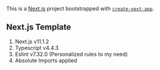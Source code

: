 This is a [Next.js](https://nextjs.org/) project bootstrapped with [`create-next-app`](https://github.com/vercel/next.js/tree/canary/packages/create-next-app).

## Next.js Template

1. Next.js v11.1.2
2. Typescript v4.4.3
3. Eslint v7.32.0 (Personalized rules to my need)
4. Absolute Imports applied
